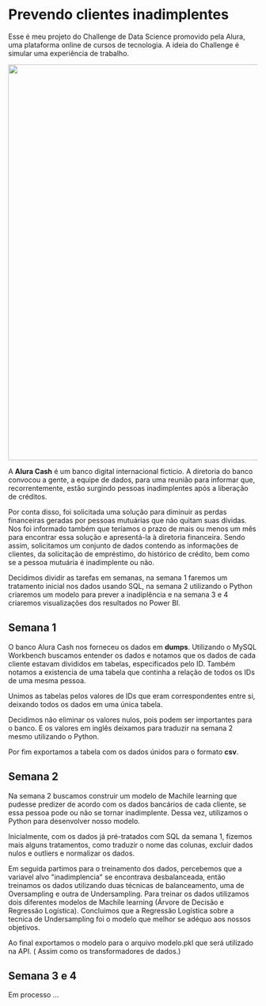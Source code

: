 # Prevendo clientes inadimplentes 

Esse é meu projeto do Challenge de Data Science promovido pela Alura, uma plataforma online de cursos de tecnologia.
A ideia do Challenge é simular uma experiência de trabalho. 

<div align="center">
<img src="https://i.imgur.com/oxab3uu.png" width="800px" />
</div>

A <b>Alura Cash</b> é um banco digital internacional ficticio. A diretoria do banco convocou a gente, a equipe de dados, para uma reunião para informar que, recorrentemente, estão surgindo pessoas inadimplentes após a liberação de créditos.

Por conta disso, foi solicitada uma solução para diminuir as perdas financeiras geradas por pessoas mutuárias que não quitam suas dívidas. Nos foi informado também que teríamos o prazo de mais ou menos um mês para encontrar essa solução e apresentá-la à diretoria financeira. Sendo assim, solicitamos um conjunto de dados contendo as informações de clientes, da solicitação de empréstimo, do histórico de crédito, bem como se a pessoa mutuária é inadimplente ou não. 

Decidimos dividir as tarefas em semanas, na semana 1 faremos um tratamento inicial nos dados usando SQL, na semana 2 utilizando o Python criaremos um modelo para prever a inadiplência e na semana 3 e 4 
criaremos visualizações dos resultados no Power BI.

## Semana 1 

O banco Alura Cash nos forneceu os dados em **dumps**. Utilizando o MySQL Workbench buscamos entender os dados e notamos que os dados de cada cliente estavam divididos em tabelas, especificados pelo ID. Também notamos a existencia de uma tabela que continha a relação de todos os IDs de uma mesma pessoa.

Unimos as tabelas pelos valores de IDs que eram correspondentes entre si, deixando todos os dados em uma única tabela. 

Decidimos não eliminar os valores nulos, pois podem ser importantes para o banco. E os valores em inglês deixamos para traduzir na semana 2 mesmo utilizando o Python.

Por fim exportamos a tabela com os dados únidos para o formato **csv**.


## Semana 2

Na semana 2 buscamos construir um modelo de  Machile learning que pudesse predizer de acordo com os dados bancários de cada cliente, se essa pessoa pode ou não se tornar inadimplente. Dessa vez, utilizamos o Python para desenvolver nosso modelo.


Inicialmente, com os dados já pré-tratados com SQL da semana 1, fizemos mais alguns tratamentos, como traduzir o nome das colunas, excluir dados nulos e outliers e normalizar os dados. 

Em seguida partimos para o treinamento dos dados, percebemos que a variavel alvo "inadimplencia" se encontrava desbalanceada, então treinamos os dados utilizando duas técnicas de balanceamento, uma de Oversampling e outra de Undersampling. Para treinar os dados utilizamos dois diferentes modelos de Machile learning (Árvore de Decisão e Regressão Logística). Concluimos que a Regressão Logística sobre a tecnica de Undersampling foi o modelo que melhor se adéquo aos nossos objetivos.

Ao final exportamos o modelo para o arquivo modelo.pkl que será utilizado na API. ( Assim como os transformadores de dados.)


## Semana 3 e 4

Em processo ...


